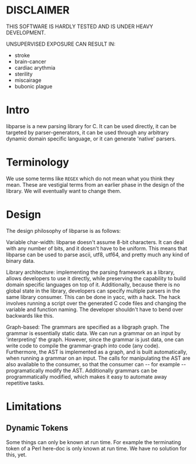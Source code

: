 DISCLAIMER
==========

THIS SOFTWARE IS HARDLY TESTED AND IS UNDER HEAVY DEVELOPMENT.

UNSUPERVISED EXPOSURE CAN RESULT IN:

 - stroke
 - brain-cancer
 - cardiac arythmia
 - sterility
 - miscairage
 - bubonic plague

Intro
=====

libparse is a new parsing library for C. It can be used directly, it can be
targeted by parser-generators, it can be used through any arbitrary dynamic
domain specific language, or it can generate 'native' parsers.

Terminology
===========

We use some terms like `REGEX` which do not mean what you think they mean.
These are vestigial terms from an earlier phase in the design of the library.
We will eventually want to change them.

Design
======

The design philosophy of libparse is as follows:

Variable char-width: libparse doesn't assume 8-bit characters. It can deal with
any number of bits, and it doesn't have to be uniform. This means that libparse
can be used to parse ascii, utf8, utf64, and pretty much any kind of binary
data.

Library architecture: implementing the parsing framework as a library, allows
developers to use it directly, while preserving the capability to build domain
specific languages on top of it. Additionally, because there is no global state
in the library, developers can specify multiple parsers in the same library
consumer. This can be done in yacc, with a hack. The hack involves running a
script over the generated C code files and changing the variable and function
naming. The developer shouldn't have to bend over backwards like this.

Graph-based: The grammars are specified as a libgraph graph. The grammar is
essentially static data. We can run a grammar on an input by 'interpreting' the
graph. However, since the grammar is just data, one can write code to compile
the grammar-graph into code (any code). Furthermore, the AST is implemented as
a graph, and is built automatically, when running a grammar on an input. The
calls for manipulating the AST are also available to the consumer, so that the
consumer can -- for example -- programatically modify the AST. Additionally
grammars can be programmatically modified, which makes it easy to automate away
repetitive tasks.

Limitations
===========

Dynamic Tokens
--------------

Some things can only be known at run time. For example the terminating token of
a Perl here-doc is only known at run time. We have no solution for this, yet.
